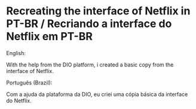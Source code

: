 # Recreating the interface of Netflix in PT-BR / Recriando a interface do Netflix em PT-BR

English:

With the help from the DIO platform, i created a basic copy from the interface of Netflix.

Português (Brazil):

Com a ajuda da plataforma da DIO, eu criei uma cópia básica da interface do Netflix.
